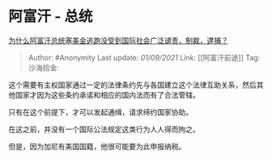 # 阿富汗 - 总统
[为什么阿富汗总统塞美金逃跑没受到国际社会广泛谴责，制裁，逮捕？](https://www.zhihu.com/question/483170620/answer/2090162954)

> Author: #Anonymity
> Last update: *01/09/2021*
> Link: [[阿富汗前途]]
> Tag:
> 沙海拾金:

这个需要有主权国家通过一定的法律条约先与各国建立这个法律互助关系，然后其他国家才因为这些条约承诺和相应的国内法而有了合法管辖。

只有在这个前提下，才可以发起通缉，请求缔约国家协助。

在这之前，并没有一个国际公法规定这类行为人人得而拘之。

但是，因为加尼有美国国籍，他很可能要为此申报纳税。
